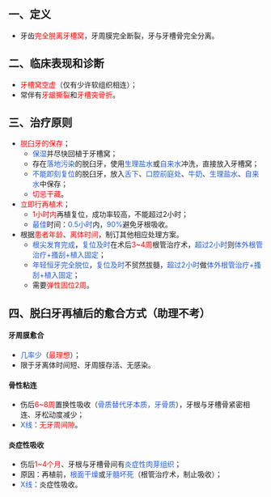 ## 一、定义
 * 牙齿<font color="#ff0000">完全脱离牙槽窝</font>，牙周膜完全断裂，牙与牙槽骨完全分离。

## 二、临床表现和诊断
* <font color="#ff0000">牙槽窝空虚</font>（仅有少许软组织相连）；
* 常伴有<font color="#ff0000">牙龈撕裂</font>和<font color="#ff0000">牙槽突骨折</font>。

## 三、治疗原则
* <font color="#ff0000">脱臼牙的保存</font>；
	* <font color="#245bdb">保湿</font>并尽快回植于牙槽窝；
	* 存在<font color="#245bdb">落地污染</font>的脱臼牙，使用<font color="#245bdb">生理盐水</font>或<font color="#245bdb">自来水</font>冲洗，直接放入牙槽窝；
	* <font color="#245bdb">不能即刻复位</font>的脱臼牙，放入<font color="#245bdb">舌下</font>、<font color="#245bdb">口腔前庭处</font>、<font color="#245bdb">牛奶</font>、<font color="#245bdb">生理盐水</font>、<font color="#245bdb">自来水</font>中保存；
	* <font color="#ff0000">切忌干藏</font>。
* <font color="#ff0000">立即行再植术</font>；
	* <font color="#ff0000">1小时内</font>再植复位，成功率较高，不能超过2小时；
	* <font color="#245bdb">最佳</font>时间：<font color="#245bdb">0.5小时</font>内，<font color="#245bdb">90%</font>避免牙根吸收。
* 根据<font color="#ff0000">患者年龄</font>、<font color="#ff0000">离体时间</font>，制订其他相应处理方案。
	* <font color="#245bdb">根尖发育完成</font>，<font color="#245bdb">复位及时</font>在术后<font color="#ff0000">3~4周</font>根管治疗术，<font color="#245bdb">超过2小时</font>则<font color="#245bdb">体外根管治疗+搔刮+植入固定</font>；
	* <font color="#245bdb">年轻恒牙完全脱位</font>，<font color="#245bdb">复位及时</font>不贸然拔髓，<font color="#245bdb">超过2小时</font>做<font color="#245bdb">体外根管治疗+搔刮+植入固定</font>；
	* 需要<font color="#ff0000">弹性固位2周</font>。

## 四、脱臼牙再植后的愈合方式（助理不考）
#### 牙周膜愈合
* <font color="#245bdb">几率少</font>（<font color="#ff0000">最理想</font>）；
* 限于牙离体时间短、牙周膜存活、无感染。
#### 骨性粘连
* 伤后<font color="#ff0000">6~8周</font>置换性吸收（<font color="#245bdb">骨质替代牙本质，牙骨质</font>），牙根与牙槽骨紧密相连、牙松动度减少；
* <font color="#245bdb">X线</font>：<font color="#ff0000">无牙周间隙</font>。
#### 炎症性吸收
* 伤后<font color="#ff0000">1~4个月</font>、牙根与牙槽骨间有<font color="#245bdb">炎症性肉芽组织</font>；
* 原因：再植前，<font color="#245bdb">根面干燥</font>或<font color="#245bdb">牙髓坏死</font>（根管治疗术，制止吸收）；
* <font color="#245bdb">X线</font>：炎症性吸收。

